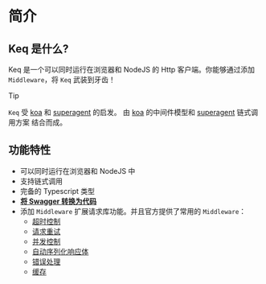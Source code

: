 # 简介

## Keq 是什么?

Keq 是一个可以同时运行在浏览器和 NodeJS 的 Http 客户端。你能够通过添加 `Middleware`，将 `Keq` 武装到牙齿！

[koa]: https://github.com/koajs/koa
[superagent]: https://github.com/ladjs/superagent

> [!TIP]
>
> `Keq` 受 [koa][koa] 和 [superagent][superagent] 的启发。
> 由 [koa][koa] 的中间件模型和 [superagent][superagent] 链式调用方案 结合而成。

## 功能特性

- 可以同时运行在浏览器和 NodeJS 中
- 支持链式调用
- 完备的 Typescript 类型
- **[将 Swagger 转换为代码](/zh/guide/cli)**
- 添加 `Middleware` 扩展请求库功能。并且官方提供了常用的 `Middleware`：
  - [超时控制](/zh/guide/features/timeout)
  - [请求重试](/zh/guide/features/retry)
  - [并发控制](/zh/guide/features/flow-control)
  - [自动序列化响应体](/zh/guide/features/serialize)
  - [错误处理](/zh/guide/libraries/keq-exception)
  - [缓存](https://github.com/keq-request/keq-cache)
